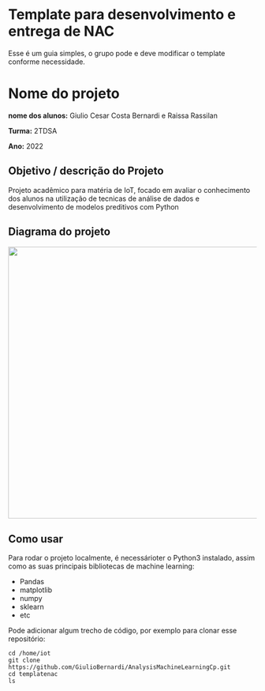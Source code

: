 # Template para desenvolvimento e entrega de NAC

Esse é um guia simples, o grupo pode e deve modificar o template conforme necessidade. 

# Nome do projeto

**nome dos alunos:** Giulio Cesar Costa Bernardi e Raissa Rassilan

**Turma:** 2TDSA

**Ano:** 2022

## Objetivo / descrição do Projeto

Projeto acadêmico para matéria de IoT, focado em avaliar o conhecimento dos alunos na utilização de tecnicas de análise de dados e desenvolvimento de modelos preditivos com Python
## Diagrama do projeto

<img src="/imagem.jpg" width="550">


## Como usar 

Para rodar o projeto localmente, é necessárioter o Python3 instalado, assim como as suas principais bibliotecas de machine learning:
* Pandas 
* matplotlib
*  numpy
*   sklearn
*    etc



Pode adicionar algum trecho de código, por exemplo para clonar esse repositório:

    cd /home/iot
    git clone https://github.com/GiulioBernardi/AnalysisMachineLearningCp.git
    cd templatenac
    ls

